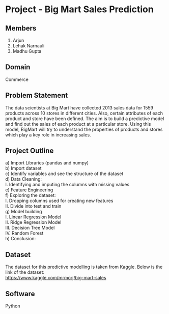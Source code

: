 # Project - Big Mart Sales Prediction

## Members
1) Arjun
2) Lehak Narnauli
3) Madhu Gupta

## Domain
Commerce

## Problem Statement
The data scientists at Big Mart have collected 2013 sales data for 1559 products across 10 stores in different cities. Also, certain attributes of each product and store have been defined. The aim is to build a predictive model and find out the sales of each product at a particular store.
Using this model, BigMart will try to understand the properties of products and stores which play a key role in increasing sales.

## Project Outline
a) Import Libraries (pandas and numpy)<br>
b) Import dataset<br>
c) Identify variables and see the structure of the dataset<br>
d) Data Cleaning:<br>
   I. Identifying and imputing the columns with missing values<br> 
e) Feature Engineering<br>
f) Exploring the dataset:<br>
   I. Dropping columns used for creating new features<br>
  II. Divide into test and train<br>
g) Model building<br>
    I. Linear Regression Model<br>
    II. Ridge Regression Model<br>
    III. Decision Tree Model<br>
    IV. Random Forest<br>
h) Conclusion:


## Dataset
The dataset for this predictive modelling is taken from Kaggle. Below is the link of the dataset:<br>
https://www.kaggle.com/mrmorj/big-mart-sales

## Software
Python
